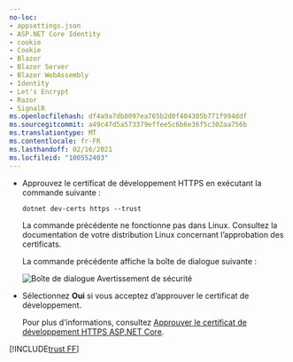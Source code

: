 ```yaml
---
no-loc:
- appsettings.json
- ASP.NET Core Identity
- cookie
- Cookie
- Blazor
- Blazor Server
- Blazor WebAssembly
- Identity
- Let's Encrypt
- Razor
- SignalR
ms.openlocfilehash: df4a9a7db8097ea765b2d0f404305b771f994ddf
ms.sourcegitcommit: a49c47d5a573379effee5c6b6e36f5c302aa756b
ms.translationtype: MT
ms.contentlocale: fr-FR
ms.lasthandoff: 02/16/2021
ms.locfileid: "100552403"
---
```

* Approuvez le certificat de développement HTTPS en exécutant la commande suivante :

  ```dotnetcli
  dotnet dev-certs https --trust
  ```
  
  La commande précédente ne fonctionne pas dans Linux. Consultez la documentation de votre distribution Linux concernant l’approbation des certificats.

  La commande précédente affiche la boîte de dialogue suivante :

  ![Boîte de dialogue Avertissement de sécurité](~/getting-started/_static/cert.png)

* Sélectionnez **Oui** si vous acceptez d’approuver le certificat de développement.

  Pour plus d’informations, consultez [Approuver le certificat de développement HTTPS ASP.NET Core](xref:security/enforcing-ssl#trust-the-aspnet-core-https-development-certificate-on-windows-and-macos).
  
[!INCLUDE[trust FF](~/includes/trust-ff.md)]